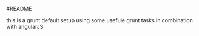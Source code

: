 #README

this is a grunt default setup using some usefule grunt tasks in combination with angularJS
